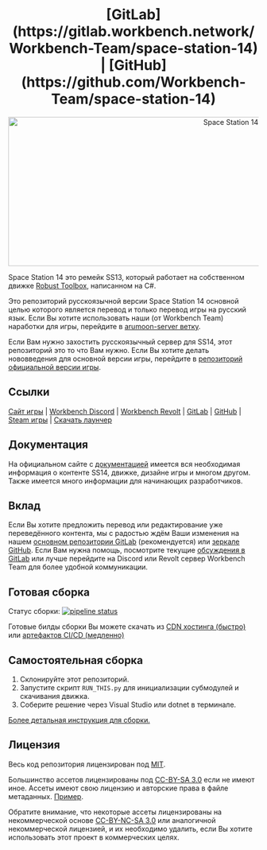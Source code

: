<h1 align="center"> [GitLab](https://gitlab.workbench.network/Workbench-Team/space-station-14) | [GitHub](https://github.com/Workbench-Team/space-station-14) </h1>

<p align="center"> <img alt="Space Station 14" width="880" height="300" src="https://raw.githubusercontent.com/space-wizards/asset-dump/de329a7898bb716b9d5ba9a0cd07f38e61f1ed05/github-logo.svg" /></p>

Space Station 14 это ремейк SS13, который работает на собственном движке [Robust Toolbox](https://github.com/space-wizards/RobustToolbox), написанном на C#.

Это репозиторий русскоязычной версии Space Station 14 основной целью которого является перевод и только перевод игры на русский язык. Если Вы хотите использовать наши (от Workbench Team) наработки для игры, перейдите в [arumoon-server ветку](https://gitlab.workbench.network/Workbench-Team/space-station-14/-/tree/arumoon-server).

Если Вам нужно захостить русскоязычный сервер для SS14, этот репозиторий это то что Вам нужно. Если Вы хотите делать нововведения для основной версии игры, перейдите в [репозиторий официальной версии игры](https://github.com/space-wizards/space-station-14).

## Ссылки

[Сайт игры](https://spacestation14.io/) | [Workbench Discord](https://discord.gg/Dxqz5gy) | [Workbench Revolt](https://rvlt.gg/wcYASVKF) | [GitLab](https://gitlab.workbench.network/Workbench-Team/space-station-14) | [GitHub](https://github.com/Workbench-Team/space-station-14) | [Steam игры](https://store.steampowered.com/app/1255460/Space_Station_14/) | [Скачать лаунчер](https://spacestation14.io/about/nightlies/)

## Документация

На официальном сайте с [документацией](https://docs.spacestation14.io/) имеется вся необходимая информация о контенте SS14, движке, дизайне игры и многом другом. Также имеется много информации для начинающих разработчиков.

## Вклад

Если Вы хотите предложить перевод или редактирование уже переведённого контента, мы с радостью ждём Ваши изменения на нашем [основном репозитории GitLab](https://gitlab.workbench.network/Workbench-Team/space-station-14) (рекомендуется) или [зеркале GitHub](https://github.com/Workbench-Team/space-station-14). Если Вам нужна помощь, посмотрите текущие [обсуждения в GitLab](https://gitlab.workbench.network/Workbench-Team/space-station-14/-/issues) или лучше перейдите на Discord или Revolt сервер Workbench Team для более удобной коммуникации.

## Готовая сборка

Статус сборки: [![pipeline status](https://gitlab.workbench.network/Workbench-Team/space-station-14/badges/master-ru/pipeline.svg)](https://gitlab.workbench.network/Workbench-Team/space-station-14/-/commits/master-ru)

Готовые билды сборки Вы можете скачать из [CDN хостинга (быстро)](https://ss14.lolicon.monster/builds/master-ru-builds.html) или [артефактов CI/CD (медленно)](https://gitlab.workbench.network/Workbench-Team/space-station-14/-/pipelines?page=1&scope=all&ref=master-ru&status=success)

## Самостоятельная сборка

1. Склонируйте этот репозиторий.
2. Запустите скрипт `RUN_THIS.py` для инициализации субмодулей и скачивания движка.
3. Соберите решение через Visual Studio или dotnet в терминале.

[Более детальная инструкция для сборки.](https://docs.spacestation14.com/en/general-development/setup.html)

## Лицензия

Весь код репозитория лицензирован под [MIT](https://gitlab.workbench.network/Workbench-Team/space-station-14/blob/master-ru/LICENSE.TXT).

Большинство ассетов лицензированы под [CC-BY-SA 3.0](https://creativecommons.org/licenses/by-sa/3.0/) если не имеют иное. Ассеты имеют свою лицензию и авторские права в файле метаданных. [Пример](https://gitlab.workbench.network/Workbench-Team/space-station-14/blob/master-ru/Resources/Textures/Objects/Tools/crowbar.rsi/meta.json).

Обратите внимание, что некоторые ассеты лицензированы на некоммерческой основе [CC-BY-NC-SA 3.0](https://creativecommons.org/licenses/by-nc-sa/3.0/) или аналогичной некоммерческой лицензией, и их необходимо удалить, если Вы хотите использовать этот проект в коммерческих целях.
